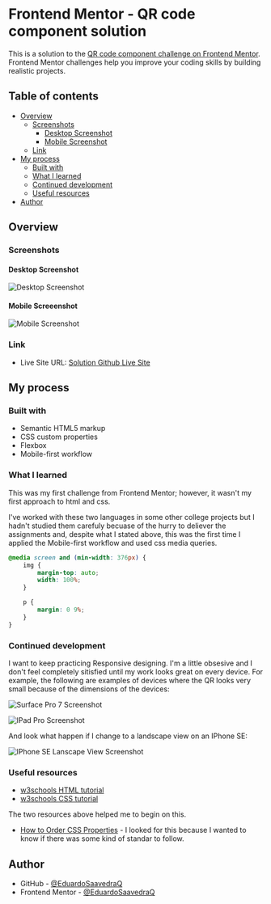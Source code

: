 # Frontend Mentor - QR code component solution

This is a solution to the [QR code component challenge on Frontend Mentor](https://www.frontendmentor.io/challenges/qr-code-component-iux_sIO_H). Frontend Mentor challenges help you improve your coding skills by building realistic projects. 

## Table of contents

- [Overview](#overview)
  - [Screenshots](#screenshots)
    - [Desktop Screenshot](#desktop-screenshot)
    - [Mobile Screenshot](#mobile-screeenshot)
  - [Link](#link)
- [My process](#my-process)
  - [Built with](#built-with)
  - [What I learned](#what-i-learned)
  - [Continued development](#continued-development)
  - [Useful resources](#useful-resources)
- [Author](#author)

## Overview

### Screenshots

#### Desktop Screenshot
![Desktop Screenshot](./images/screenshots/desktop-screenshot.png)

#### Mobile Screeenshot
![Mobile Screenshot](./images/screenshots/mobile-screenshot.png)

### Link

- Live Site URL: [Solution Github Live Site](https://eduardosaavedraq.github.io/ESQ_qr-code-component-main/)

## My process

### Built with

- Semantic HTML5 markup
- CSS custom properties
- Flexbox
- Mobile-first workflow

### What I learned

This was my first challenge from Frontend Mentor; however, it wasn't my first approach to html and css.

I've worked with these two languages in some other college projects but I hadn't studied them carefuly becuase of the hurry to deliever the assignments and, despite what I stated above, this was the first time I applied the Mobile-first workflow and used css media queries.

```css
@media screen and (min-width: 376px) {
    img {
        margin-top: auto;
        width: 100%;
    }

    p {
        margin: 0 9%;
    }
}
```

### Continued development

I want to keep practicing Responsive designing. I'm a little obsesive and I don't feel completely sitisfied until my work looks great on every device. For example, the following are examples of devices where the QR looks very small because of the dimensions of the devices:

![Surface Pro 7 Screenshot](./images/screenshots/Surface%20Pro%207.png)

![IPad Pro Screenshot](./images/screenshots/IPad%20Pro.png)

And look what happen if I change to a landscape view on an IPhone SE:

![IPhone SE Lanscape View Screenshot](./images/screenshots/IPhone%20SE%20Lanscape.png)

### Useful resources

- [w3schools HTML tutorial](https://www.w3schools.com/html/default.asp)
- [w3schools CSS tutorial](https://www.w3schools.com/css/default.asp)

The two resources above helped me to begin on this.

- [How to Order CSS Properties](https://www.example.com) - I looked for this because I wanted to know if there was some kind of standar to follow.

## Author

- GitHub - [@EduardoSaavedraQ](https://github.com/EduardoSaavedraQ)
- Frontend Mentor - [@EduardoSaavedraQ](https://www.frontendmentor.io/profile/EduardoSaavedraQ)